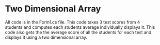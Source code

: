 # Two Dimensional Array
All code is in the Form1.cs file. This code takes 3 test scores from 4 students and computes each students average individually displays it. This code also gets the the average score of all the students for each test and displays it using a two dimensional array.
